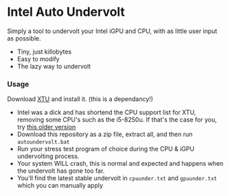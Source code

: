 # Intel Auto Undervolt

Simply a tool to undervolt your Intel iGPU and CPU, with as little user input as possible. 

  - Tiny, just killobytes
  - Easy to modify
  - The lazy way to undervolt

### Usage

Download [XTU](https://downloadcenter.intel.com/download/24075/Intel-Extreme-Tuning-Utility-Intel-XTU-) and install it. (this is a dependancy!)
 - Intel was a dick and has shortend the CPU support list for XTU, removing some CPU's such as the i5-8250u. If that's the case for you, try [this older version](https://drive.google.com/file/d/1df1iv8W1XWWc5AcJmUpAYc9PbeDL6U2n/view?usp=sharing)
 - Download this repository as a zip file, extract all, and then run `autoundervolt.bat`
 - Run your stress test program of choice during the CPU & iGPU undervolting process.
 - Your system WILL crash, this is normal and expected and happens when the undervolt has gone too far. 
 - You'll find the latest stable undervolt in `cpuunder.txt` and `gpuunder.txt` which you can manually apply
